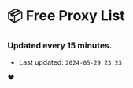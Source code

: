 # :package: Free Proxy List
### Updated every 15 minutes.

- Last updated: `2024-05-29 23:23`

:heart:
